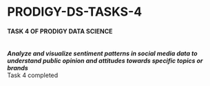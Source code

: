 <h1> PRODIGY-DS-TASKS-4</h1>
<h4>TASK 4 OF PRODIGY DATA SCIENCE</h4>
<p>
<br><b><i>Analyze and visualize sentiment patterns in social media data to understand public opinion and attitudes towards specific topics or brands </b> </i> 
<br> Task 4 completed</p>
